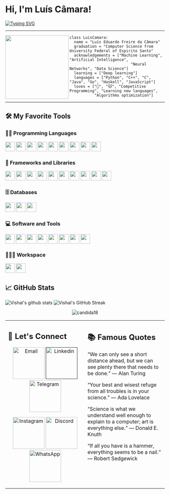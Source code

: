 # Hi, I'm Luís Câmara!
 <!--<img src="https://komarev.com/ghpvc/?username=I-am-vishalmaurya&label=Profile%20Views&color=0e75b6&style=flat" align='right' alt="vishalmaurya" />-->

<a></a>
<!-- Typing SVG by DenverCoder1 - https://github.com/DenverCoder1/readme-typing-svg -->
<a href="https://git.io/typing-svg"><img src="https://readme-typing-svg.demolab.com?font=Fira+Code&pause=1000&width=800&lines=Welcome+to+my+profile+!+%F0%9F%8E%89;I'm+a+computer+science+student+%F0%9F%96%A5%EF%B8%8F%2C;I'm+a+competitive+programmer+%F0%9F%A4%93%2C;I'm+working+on+a+Deep+Learning+based+project+%F0%9F%A4%96%2C;I+%E2%9D%A4%EF%B8%8F+Python+%F0%9F%90%8D;And+C-like+languages+%F0%9F%90%82." alt="Typing SVG" /></a>
<hr>
<img align="left" width="200" src="https://media.tenor.com/YUzRkMOL-3EAAAAC/programming-computer-frog.gif"/>

```python3
class LuisCamara:
  name = "Luís Eduardo Freire da Câmara"
  graduation = "Computer Science from University Federal of Espirito Santo"
  acknowledgements = ["Machine Learning", "Artificial Intelligence", 
                           "Neural Networks", "Data Science"]
  learning = ["Deep learning"]
  languages = ["Python", "C++", "C", "Java", "Go", "Haskell", "JavaScript"]
  loves = ["🐶", "🐱", "Competitive Programming", "Learning new languages", 
           "Algorithms optimization"]
```
<hr>


## 🛠️ My Favorite Tools

### 👨‍💻 Programming Languages

<p>
<code><img height="30" src="https://cdn.jsdelivr.net/gh/devicons/devicon/icons/python/python-original.svg"></code>
<code><img height="30" src="https://cdn.jsdelivr.net/gh/devicons/devicon/icons/cplusplus/cplusplus-original.svg"></code>
<code><img height="30" src="https://cdn.jsdelivr.net/gh/devicons/devicon/icons/c/c-original.svg"></code>
<code><img height="30" src="https://cdn.jsdelivr.net/gh/devicons/devicon/icons/java/java-original.svg"></code>
<code><img height="30" src="https://cdn.jsdelivr.net/gh/devicons/devicon/icons/go/go-original.svg"></code>
<code><img height="30" width="30" src="https://cdn.jsdelivr.net/gh/devicons/devicon/icons/kotlin/kotlin-original.svg"></code>
<code><img height="30" width="30" src="https://cdn.jsdelivr.net/gh/devicons/devicon/icons/haskell/haskell-original.svg"></code>
<code><img height="30" src="https://cdn.jsdelivr.net/gh/devicons/devicon/icons/javascript/javascript-original.svg"></code>
<code><img height="30" width="30" src="https://cdn.jsdelivr.net/gh/devicons/devicon/icons/r/r-original.svg"</code>
</code>
</p>

### 🧰 Frameworks and Libraries

<p>
  <code><img height="30" src="https://cdn.jsdelivr.net/gh/devicons/devicon/icons/pytorch/pytorch-original.svg"></code>
  <code><img height="30" src="https://cdn.jsdelivr.net/gh/devicons/devicon/icons/tensorflow/tensorflow-original.svg"></code>
  <code><img height="30" src="https://cdn.jsdelivr.net/gh/devicons/devicon/icons/numpy/numpy-original.svg"></code>
  <code><img height="30" src="https://cdn.jsdelivr.net/gh/devicons/devicon/icons/pandas/pandas-original.svg"></code>
  <code><img height="30" src="https://cdn.jsdelivr.net/gh/devicons/devicon/icons/selenium/selenium-original.svg"></code>
  <code><img height="30" width="30" src="https://cdn.jsdelivr.net/gh/devicons/devicon/icons/flask/flask-original.svg"></code>
  <code><img height="30" src="https://cdn.jsdelivr.net/gh/devicons/devicon/icons/django/django-plain.svg"></code>
  <code><img height="30" src="https://cdn.jsdelivr.net/gh/devicons/devicon/icons/gcc/gcc-original.svg"></code>
  <code><img height="30" width="30" src="https://cdn.jsdelivr.net/gh/devicons/devicon/icons/android/android-original.svg"></code>
  <code><img height="30" width="30" src="https://cdn.jsdelivr.net/gh/devicons/devicon/icons/bootstrap/bootstrap-original.svg"></code>


</code>
</p>

### 🗄️ Databases

<p>
  <code><img height="30" src="https://cdn.jsdelivr.net/gh/devicons/devicon/icons/mysql/mysql-original.svg"></code>
  <code><img height="30" src="https://cdn.jsdelivr.net/gh/devicons/devicon/icons/postgresql/postgresql-plain.svg"></code>
  <code><img height="30" src="https://cdn.jsdelivr.net/gh/devicons/devicon/icons/sqlite/sqlite-original.svg"></code>
</code>
</p>

### 💻 Software and Tools

<p>
    <code><img height="30" src="https://cdn.jsdelivr.net/gh/devicons/devicon/icons/anaconda/anaconda-original.svg"></code>
  <code><img height="30" src="https://cdn.jsdelivr.net/gh/devicons/devicon/icons/jupyter/jupyter-original.svg"></code>
  <code><img height="30" width="30" src="https://cdn.jsdelivr.net/gh/devicons/devicon/icons/androidstudio/androidstudio-original.svg"></code>
  <code><img height="30" src="https://cdn.jsdelivr.net/gh/devicons/devicon/icons/intellij/intellij-plain.svg"></code>
  <code><img height="30" src="https://cdn.jsdelivr.net/gh/devicons/devicon/icons/vscode/vscode-original.svg"></code>
  <code><img height="30" src="https://cdn.jsdelivr.net/gh/devicons/devicon/icons/selenium/selenium-original.svg"></code>
  <code><img height="30" width="30" src="https://colab.research.google.com/img/colab_favicon_256px.png"></code>
  <code><img height="30" src="https://cdn.jsdelivr.net/gh/devicons/devicon/icons/kaggle/kaggle-original.svg"></code>
</code>
</p>

### 👨🏽‍💻 Workspace
<p>
    <code><img height="30" src="https://cdn.jsdelivr.net/gh/devicons/devicon/icons/windows8/windows8-original.svg"></code>
    <code><img height="30" src="https://cdn.jsdelivr.net/gh/devicons/devicon/icons/linux/linux-original.svg"></code>
</code>
</p>


## 📈 GitHub Stats


 ![Vishal's github stats](https://github-readme-stats.vercel.app/api?username=LuisEduardoF&show_icons=true&theme=algolia) ![Vishal's GitHub Streak](https://github-readme-streak-stats.herokuapp.com/?user=LuisEduardoF&theme=algolia) <p align="center"><img src="https://github-readme-stats.vercel.app/api/top-langs/?username=LuisEduardoF&theme=algolia&layout=compact" alt="candida18"  /></p>




<table style="border: none">
  <tr>
  <td width="50%" valign="top">

## 🤝 Let's Connect
<p align="center">
 <a href="mailto: luisefcamara@gmail.com"><img width="100" heigth="100" src="https://cdn0.iconfinder.com/data/icons/picons-social/57/67-gmail-256.png" alt="Email"/></a>
 <a href=""><img width="100" heigth="100" src="https://cdn1.iconfinder.com/data/icons/social-media-rounded-corners/512/Rounded_Linkedin2_svg-512.png" alt="Linkedin"/></a>
 <a href="https://telegram.me/Duduek"><img width="100" heigth="100" src="https://cdn0.iconfinder.com/data/icons/phosphor-fill-vol-4/256/telegram-logo-fill-256.png" alt="Telegram"/></a>
</p>
<p align="center">
<a href="https://www.instagram.com/dudu.cmara/"><img width="100" heigth="100" src="https://cdn4.iconfinder.com/data/icons/picons-social/57/38-instagram-2-256.png" alt="Instagram"/></a>
<a href="https://discordapp.com/users/382650860766756876"><img width="100" heigth="100" src="https://cdn0.iconfinder.com/data/icons/font-awesome-brands-vol-1/640/discord-256.png" alt="Discord"/></a>
<a href="https://api.whatsapp.com/send?phone=5527999170456"><img width="100" heigth="100" src="https://cdn4.iconfinder.com/data/icons/picons-social/57/23-whatsapp-2-256.png" alt="WhatsApp"/></a>
</p>
  </td>
  <td width="50%" valign="top">

## 📚 Famous Quotes

<p> “We can only see a short distance ahead, but we can see plenty there that needs to be done.” ― Alan Turing </p>
<p> “Your best and wisest refuge from all troubles is in your science.” ― Ada Lovelace </p>
<p> “Science is what we understand well enough to explain to a computer; art is everything else.” ― Donald E. Knuth </p>
<p> “If all you have is a hammer, everything seems to be a nail.” ― Robert Sedgewick </p>
   </td> 
  </tr>
</table>
